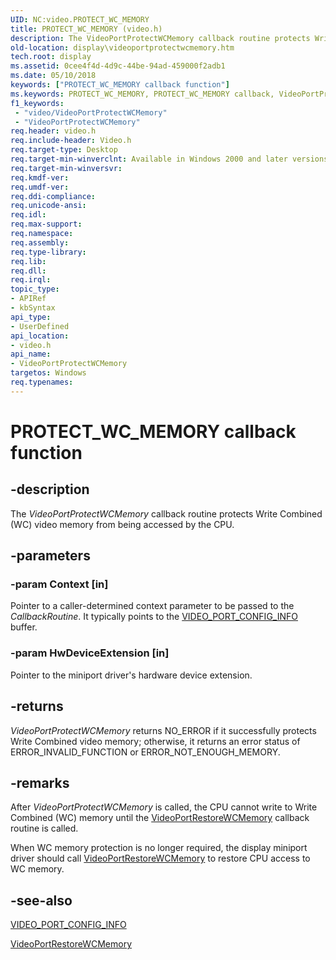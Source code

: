 ```yaml
---
UID: NC:video.PROTECT_WC_MEMORY
title: PROTECT_WC_MEMORY (video.h)
description: The VideoPortProtectWCMemory callback routine protects Write Combined (WC) video memory from being accessed by the CPU.
old-location: display\videoportprotectwcmemory.htm
tech.root: display
ms.assetid: 0cee4f4d-4d9c-44be-94ad-459000f2adb1
ms.date: 05/10/2018
keywords: ["PROTECT_WC_MEMORY callback function"]
ms.keywords: PROTECT_WC_MEMORY, PROTECT_WC_MEMORY callback, VideoPortProtectWCMemory, VideoPortProtectWCMemory callback function [Display Devices], VideoPort_Functions_5aead504-6c27-4b86-95e0-b4ec1b2b3e7d.xml, display.videoportprotectwcmemory, video/VideoPortProtectWCMemory
f1_keywords:
 - "video/VideoPortProtectWCMemory"
 - "VideoPortProtectWCMemory"
req.header: video.h
req.include-header: Video.h
req.target-type: Desktop
req.target-min-winverclnt: Available in Windows 2000 and later versions of the Windows operating systems.
req.target-min-winversvr: 
req.kmdf-ver: 
req.umdf-ver: 
req.ddi-compliance: 
req.unicode-ansi: 
req.idl: 
req.max-support: 
req.namespace: 
req.assembly: 
req.type-library: 
req.lib: 
req.dll: 
req.irql: 
topic_type:
- APIRef
- kbSyntax
api_type:
- UserDefined
api_location:
- video.h
api_name:
- VideoPortProtectWCMemory
targetos: Windows
req.typenames: 
---
```


# PROTECT_WC_MEMORY callback function


## -description


The <i>VideoPortProtectWCMemory</i> callback routine protects Write Combined (WC) video memory from being accessed by the CPU.


## -parameters




### -param Context [in]

Pointer to a caller-determined context parameter to be passed to the <i>CallbackRoutine</i>. It typically points to the <a href="https://docs.microsoft.com/windows-hardware/drivers/ddi/video/ns-video-_video_port_config_info">VIDEO_PORT_CONFIG_INFO</a> buffer.


### -param HwDeviceExtension [in]

Pointer to the miniport driver's hardware device extension.


## -returns



<i>VideoPortProtectWCMemory</i> returns NO_ERROR if it successfully protects Write Combined video memory; otherwise, it returns an error status of ERROR_INVALID_FUNCTION or ERROR_NOT_ENOUGH_MEMORY.




## -remarks



After <i>VideoPortProtectWCMemory</i> is called, the CPU cannot write to Write Combined (WC) memory until the <a href="https://docs.microsoft.com/windows-hardware/drivers/ddi/video/nc-video-restore_wc_memory">VideoPortRestoreWCMemory</a> callback routine is called.

When WC memory protection is no longer required, the display miniport driver should call <a href="https://docs.microsoft.com/windows-hardware/drivers/ddi/video/nc-video-restore_wc_memory">VideoPortRestoreWCMemory</a> to restore CPU access to WC memory.




## -see-also




<a href="https://docs.microsoft.com/windows-hardware/drivers/ddi/video/ns-video-_video_port_config_info">VIDEO_PORT_CONFIG_INFO</a>



<a href="https://docs.microsoft.com/windows-hardware/drivers/ddi/video/nc-video-restore_wc_memory">VideoPortRestoreWCMemory</a>
 

 

